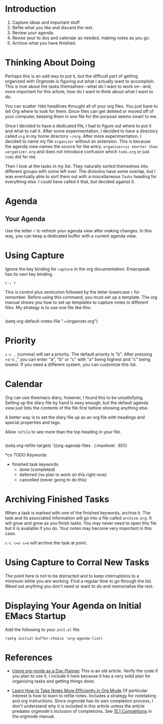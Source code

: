 Introduction
============

1.  Capture ideas and important stuff
2.  Refile what you like and discard the rest.
3.  Review your agenda.
4.  Revise your to dos and calendar as needed, making notes as you go.
5.  Archive what you have finished.

Thinking About Doing
====================

Perhaps this is an odd way to put it, but the difficult part of getting
organized with Orgmode is figuring out what I actually want to
accomplish. This is true about the tasks themselves--what do I want to
work on--and, more important for this article, how do I want to think
about what I want to do.

You can scatter `TODO` headlines throught all of your org files. You
just have to tell Org where to look for them. Since files can get
deleted or moved off of your computer, keeping them in one file for the
purpose seems smart to me.

Once I decided to have a dedicated file, I had to figure out where to
put it and what to call it. After some experimentation, I decided to
have a directory called `org` in my home directory `~/org`. After more
experimentation, I decided to name my file `organizer` without an
extension. This is because the agenda view names the source for the
entry. `organizer=is shorter than =organizer.org` and does not introduce
confusion which `todo.org` or just `todo` did for me.

Then I look at the tasks in my list. They naturally sorted themselves
into different groups with some left over. The divisions have some
overlap, but I was eventually able to sort them out with a miscellaneous
`Tasks` heading for everything else. I could have called it that, but
decided against it.

Agenda
======

Your Agenda
-----------

Use the letter `r` to refresh your agenda view after making changes. In
this way, you can keep a dedicated buffer with a current agenda view.

Using Capture
=============

Ignore the key binding for `capture` in the org documentation. Emacspeak
has its own key binding.

``` {.example}
c-; r
```

This is control plus semicolon followed by the letter lowercase `r` for
remember. Before using this command, you must set up a template. The org
manual shows you how to set up templates to capture notes in different
files. My strategy is to use one file like this:

``` {.example}

```

(setq org-default-notes-file \"\~/organizer.org\")

Priority
========

`c-c ,` (comma) will set a priority. The default priority is \"b\".
After pressing =c-c ,\" you can enter \"a\", \"b\" or \"c\" with \"a\"
being highest and \"c\" being lowest. If you need a different system,
you can customize this list.

Calendar
========

Org can use theemacs diary, however, I found this to be unsatisfying.
Setting up the diary file by hand is easy enough, but the default agenda
view just lists the contents of the file first before showing anything
else.

A better way is to set the diary file up as an org file with headings
and special properties and tags.

Allow `refile` to see more than the top heading in your file.

``` {.example}

```

(setq org-refile-targets \'((org-agenda-files . (:maxlevel . 6))))

\*co TODO Keywords

-   finished task keywords
    -   done (completed)
    -   deferred (no plan to work on this right now)
    -   cancelled (never going to do this)

Archiving Finished Tasks
========================

When a task is marked with one of the finished keywords, archive it. The
task and its associated information will go into a file called
`archive.org`. It will grow and grow as you finish tasks. You may never
need to open this file but it is available if you do. Your notes may
become very important in this case.

`c-c c=x c=a` will archive the task at point.

Using Capture to Corral New Tasks
=================================

The point here is not to be distracted and to keep interruptions to a
minimum while you are working. Find a regular time to go through the
list. Weed out anything you don\'t need or want to do and memorialize
the rest.

Displaying Your Agenda on Initial EMacs Startup
===============================================

Add the following to your `init.el` file:

``` {.example}
(setq initial-buffer-choice 'org-agenda-list)
```

References
==========

-   [Using org-mode as a Day
    Planner](http://nfewartisans.com/2007/08/using-org-mode-as-a-day-planner/)
    This is an old article. Verify the code if you plan to use it. I
    include it here because it has a very solid plan for organizing
    tasks and getting things done.

-   [Learn How to Take Notes More Efficiently in Org
    Mode](https://sachachua.com/blog/2015/02/learn-take-notes-efficiently-org-mode/)
    Of particular interest is how to learn to refile notes. Includes a
    strategy for notetaking and org instructions. Since orgmode has its
    own completion process, I don\'t understand why it is included in
    this article unless the article predates orgmode\'s inclusion of
    completions. See [15.1
    Completions](https://orgmode.org/manual/Completion.html) in the
    orgmode manual.
